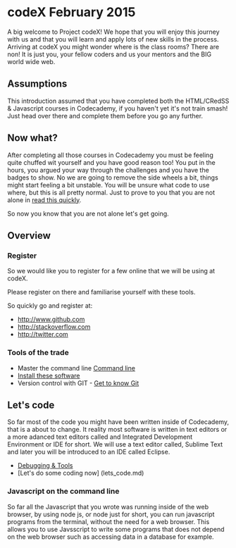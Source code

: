 # codeX February 2015

A big welcome to Project codeX! We hope that you will enjoy this journey with us and that you will learn and apply lots of new skills in the process. Arriving at codeX you might wonder where is the class rooms? There are non! It is just you, your fellow coders and us your mentors and the BIG world wide web.

## Assumptions

This introduction assumed that you have completed both the HTML/CRedSS & Javascript courses in Codecademy, if you haven't yet it's not train smash! Just head over there and complete them before you go any further.

## Now what?

After completing all those courses in Codecademy you must be feeling quite chuffed wit yourself and you have good reason too! You put in the hours, you argued your way through the challenges and you have the badges to show. No we are going to remove the side wheels a bit, things might start feeling a bit unstable. You will be unsure what code to use where, but this is all pretty normal. Just to prove to you that you are not alone in [read this quickly](http://www.vikingcodeschool.com/posts/why-learning-to-code-is-so-damn-hard).

So now you know that you are not alone let's get going.

## Overview

### Register

So we would like you to register for a few online  that we will be using at codeX. 

Please register on there and familiarise yourself with these tools.

So quickly go and register at:
* http://www.github.com
* http://stackoverflow.com
* http://twitter.com

### Tools of the trade

* Master the command line [Command line](command_line.md)
* [Install these software]()
* Version control with GIT - [Get to know Git](know_git.md)

## Let's code

So far most of the code you might have been written inside of Codecademy, that is a about to change. It reality most software is written in text editors or a more adanced text editors called and Integrated Development Environment or IDE for short. We will use a text editor called, Sublime Text and later you will be introduced to an IDE called Eclipse.

* [Debugging & Tools](debug_tools.md)
* [Let's do some coding now] (lets_code.md)

### Javascript on the command line

So far all the Javascript that you wrote was running inside of the web browser, by using node js, or node just for short, you can run javascript programs from the terminal, without the need for a web browser. This allows you to use Javsscript to write some programs that does not depend on the web browser such as accessing data in a database for example.
